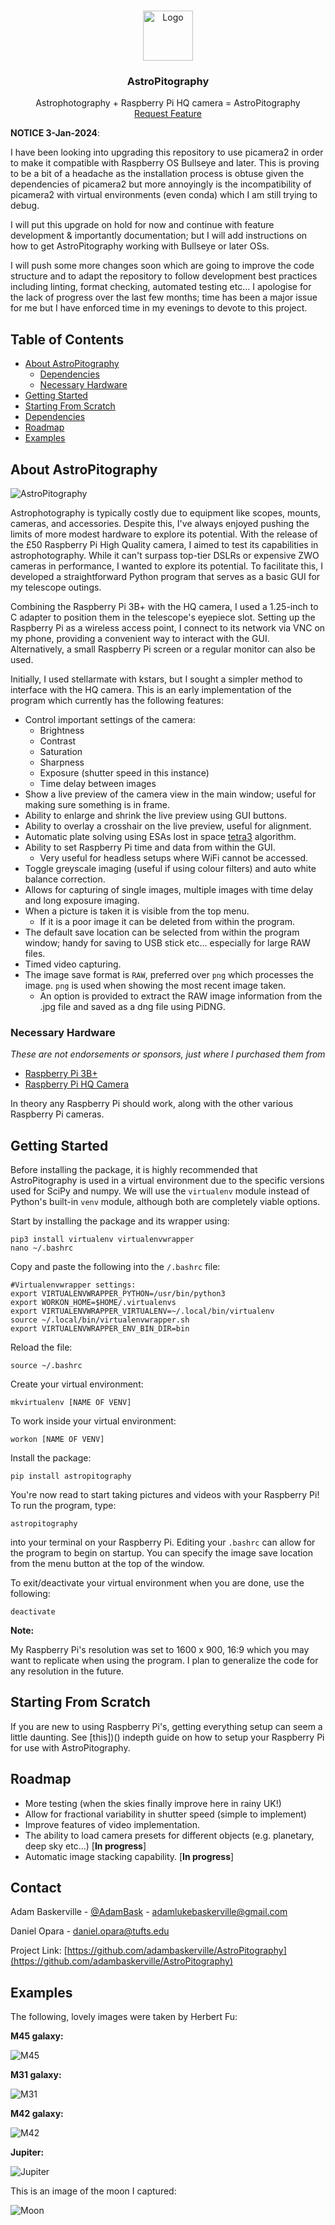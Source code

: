 <!-- PROJECT LOGO -->
<br />
<p align="center">
  <a href="https://github.com/adambaskerville/AstroPitography">
    <img src="https://raw.githubusercontent.com/adambaskerville/AstroPitography/main/images/AstroPitographyLogoSmall.png" alt="Logo" width="80" height="80">
  </a>

  <h3 align="center">AstroPitography</h3>

  <p align="center">
    Astrophotography + Raspberry Pi HQ camera = AstroPitography
    <br />
    <a href="https://github.com/adambaskerville/AstroPitography/issues">Request Feature</a>
  </p>
</p>

**NOTICE 3-Jan-2024**:

I have been looking into upgrading this repository to use picamera2 in order to make it compatible with Raspberry OS Bullseye and later. This is proving to be a bit of a headache as the installation process is obtuse given the dependencies of picamera2 but more annoyingly is the incompatibility of picamera2 with virtual environments (even conda) which I am still trying to debug. 

I will put this upgrade on hold for now and continue with feature development & importantly documentation; but I will add instructions on how to get AstroPitography working with Bullseye or later OSs.

I will push some more changes soon which are going to improve the code structure and to adapt the repository to follow development best practices including linting, format checking, automated testing etc... I apologise for the lack of progress over the last few months; time has been a major issue for me but I have enforced time in my evenings to devote to this project.

<!-- TABLE OF CONTENTS -->
## Table of Contents

* [About AstroPitography](#about-astropitography)
  * [Dependencies](#dependencies)
  * [Necessary Hardware](#necessary-hardware)
* [Getting Started](#getting-started)
* [Starting From Scratch](#starting-from-scratch)
* [Dependencies](#dependencies)
* [Roadmap](#roadmap)
* [Examples](#examples)

<!-- ABOUT THE PROJECT -->
## About AstroPitography

![AstroPitography](https://raw.githubusercontent.com/adambaskerville/AstroPitography/main/AstroPitography_GUI.png)

Astrophotography is typically costly due to equipment like scopes, mounts, cameras, and accessories. Despite this, I've always enjoyed pushing the limits of more modest hardware to explore its potential. With the release of the £50 Raspberry Pi High Quality camera, I aimed to test its capabilities in astrophotography. While it can't surpass top-tier DSLRs or expensive ZWO cameras in performance, I wanted to explore its potential. To facilitate this, I developed a straightforward Python program that serves as a basic GUI for my telescope outings.

Combining the Raspberry Pi 3B+ with the HQ camera, I used a 1.25-inch to C adapter to position them in the telescope's eyepiece slot. Setting up the Raspberry Pi as a wireless access point, I connect to its network via VNC on my phone, providing a convenient way to interact with the GUI. Alternatively, a small Raspberry Pi screen or a regular monitor can also be used.

Initially, I used stellarmate with kstars, but I sought a simpler method to interface with the HQ camera. This is an early implementation of the program which currently has the following features:

* Control important settings of the camera:
  * Brightness
  * Contrast
  * Saturation
  * Sharpness
  * Exposure (shutter speed in this instance)
  * Time delay between images
* Show a live preview of the camera view in the main window; useful for making sure something is in frame.
* Ability to enlarge and shrink the live preview using GUI buttons.
* Ability to overlay a crosshair on the live preview, useful for alignment.
* Automatic plate solving using ESAs lost in space [tetra3](https://github.com/esa/tetra3) algorithm.
* Ability to set Raspberry Pi time and data from within the GUI.
  * Very useful for headless setups where WiFi cannot be accessed.
* Toggle greyscale imaging (useful if using colour filters) and auto white balance correction.
* Allows for capturing of single images, multiple images with time delay and long exposure imaging.
* When a picture is taken it is visible from the top menu. 
  * If it is a poor image it can be deleted from within the program.
* The default save location can be selected from within the program window; handy for saving to USB stick etc... especially for large RAW files.
* Timed video capturing.
* The image save format is `RAW`, preferred over `png` which processes the image. `png` is used when showing the most recent image taken. 
  * An option is provided to extract the RAW image information from the .jpg file and saved as a dng file using PiDNG.

### Necessary Hardware
_These are not endorsements or sponsors, just where I purchased them from_
* [Raspberry Pi 3B+](https://thepihut.com/products/raspberry-pi-3-model-b-plus)
* [Raspberry Pi HQ Camera](https://thepihut.com/products/raspberry-pi-high-quality-camera-module)

In theory any Raspberry Pi should work, along with the other various Raspberry Pi cameras.

<!-- GETTING STARTED -->
## Getting Started
Before installing the package, it is highly recommended that AstroPitography is used in a virtual environment due to the specific versions used for SciPy and numpy. We will use the `virtualenv` module instead of Python's built-in `venv` module, although both are completely viable options.

Start by installing the package and its wrapper using:
```
pip3 install virtualenv virtualenvwrapper
nano ~/.bashrc
```

Copy and paste the following into the `/.bashrc` file:
```
#Virtualenvwrapper settings:
export VIRTUALENVWRAPPER_PYTHON=/usr/bin/python3
export WORKON_HOME=$HOME/.virtualenvs
export VIRTUALENVWRAPPER_VIRTUALENV=~/.local/bin/virtualenv
source ~/.local/bin/virtualenvwrapper.sh
export VIRTUALENVWRAPPER_ENV_BIN_DIR=bin
```

Reload the file:

```
source ~/.bashrc
```

Create your virtual environment:

```
mkvirtualenv [NAME OF VENV]
```

To work inside your virtual environment:

```
workon [NAME OF VENV]
```

Install the package:

```
pip install astropitography
```

You're now read to start taking pictures and videos with your Raspberry Pi! To run the program, type:

```
astropitography
```

into your terminal on your Raspberry Pi. Editing your `.bashrc` can allow for the program to begin on startup. You can specify the image save location from the menu button at the top of the window.

To exit/deactivate your virtual environment when you are done, use the following:
```
deactivate
```

**Note:**

My Raspberry Pi's resolution was set to 1600 x 900, 16:9 which you may want to replicate when using the program. I plan to generalize the code for any resolution in the future.


## Starting From Scratch

If you are new to using Raspberry Pi's, getting everything setup can seem a little daunting. See [this])() indepth guide on how to setup your Raspberry Pi for use with AstroPitography.

<!-- ROADMAP -->
## Roadmap

 * More testing (when the skies finally improve here in rainy UK!)
 * Allow for fractional variability in shutter speed (simple to implement)
 * Improve features of video implementation.
 * The ability to load camera presets for different objects (e.g. planetary, deep sky etc...) [**In progress**]
 * Automatic image stacking capability. [**In progress**]

<!-- CONTACT -->
## Contact

Adam Baskerville - [@AdamBask](https://twitter.com/AdamBask) - adamlukebaskerville@gmail.com

Daniel Opara - daniel.opara@tufts.edu

Project Link: [https://github.com/adambaskerville/AstroPitography](https://github.com/adambaskerville/AstroPitography)

## Examples

The following, lovely images were taken by Herbert Fu:

**M45 galaxy:**

![M45](https://raw.githubusercontent.com/adambaskerville/AstroPitography/main/images/M45.jpg)

**M31 galaxy:**

![M31](https://raw.githubusercontent.com/adambaskerville/AstroPitography/main/images/M31.jpg)

**M42 galaxy:**

![M42](https://raw.githubusercontent.com/adambaskerville/AstroPitography/main/images/M42.jpg)

**Jupiter:**

![Jupiter](https://raw.githubusercontent.com/adambaskerville/AstroPitography/main/images/Jupiter.jpg)


This is an image of the moon I captured:

![Moon](https://raw.githubusercontent.com/adambaskerville/AstroPitography/main/images/Moon_stitch.png)
